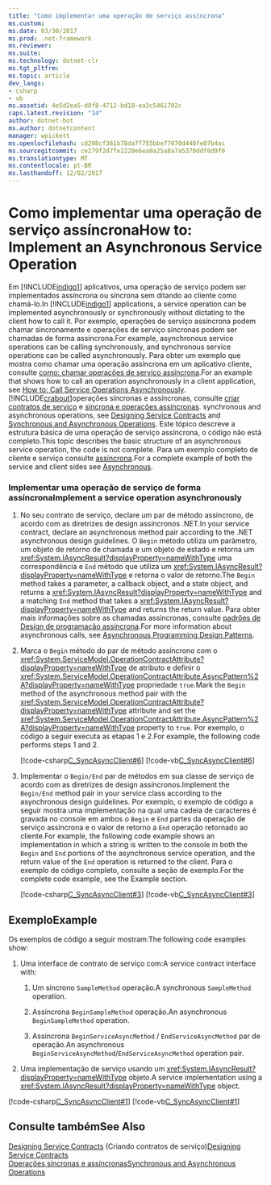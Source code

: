 ```yaml
---
title: "Como implementar uma operação de serviço assíncrona"
ms.custom: 
ms.date: 03/30/2017
ms.prod: .net-framework
ms.reviewer: 
ms.suite: 
ms.technology: dotnet-clr
ms.tgt_pltfrm: 
ms.topic: article
dev_langs:
- csharp
- vb
ms.assetid: 4e5d2ea5-d8f8-4712-bd18-ea3c5461702c
caps.latest.revision: "14"
author: dotnet-bot
ms.author: dotnetcontent
manager: wpickett
ms.openlocfilehash: cd208cf361b78da7f755bbe77070d440fe07b4ac
ms.sourcegitcommit: ce279f2d7fe2220e6ea0a25a8a7a5370ddf8d9f0
ms.translationtype: MT
ms.contentlocale: pt-BR
ms.lasthandoff: 12/02/2017
---
```

# <a name="how-to-implement-an-asynchronous-service-operation"></a><span data-ttu-id="628a5-102">Como implementar uma operação de serviço assíncrona</span><span class="sxs-lookup"><span data-stu-id="628a5-102">How to: Implement an Asynchronous Service Operation</span></span>
<span data-ttu-id="628a5-103">Em [!INCLUDE[indigo1](../../../includes/indigo1-md.md)] aplicativos, uma operação de serviço podem ser implementados assíncrona ou síncrona sem ditando ao cliente como chamá-lo.</span><span class="sxs-lookup"><span data-stu-id="628a5-103">In [!INCLUDE[indigo1](../../../includes/indigo1-md.md)] applications, a service operation can be implemented asynchronously or synchronously without dictating to the client how to call it.</span></span> <span data-ttu-id="628a5-104">Por exemplo, operações de serviço assíncrona podem chamar sincronamente e operações de serviço síncronas podem ser chamadas de forma assíncrona.</span><span class="sxs-lookup"><span data-stu-id="628a5-104">For example, asynchronous service operations can be calling synchronously, and synchronous service operations can be called asynchronously.</span></span> <span data-ttu-id="628a5-105">Para obter um exemplo que mostra como chamar uma operação assíncrona em um aplicativo cliente, consulte [como: chamar operações de serviço assíncrona](../../../docs/framework/wcf/feature-details/how-to-call-wcf-service-operations-asynchronously.md).</span><span class="sxs-lookup"><span data-stu-id="628a5-105">For an example that shows how to call an operation asynchronously in a client application, see [How to: Call Service Operations Asynchronously](../../../docs/framework/wcf/feature-details/how-to-call-wcf-service-operations-asynchronously.md).</span></span> [!INCLUDE[crabout](../../../includes/crabout-md.md)]<span data-ttu-id="628a5-106">operações síncronas e assíncronas, consulte [criar contratos de serviço](../../../docs/framework/wcf/designing-service-contracts.md) e [síncrona e operações assíncronas](../../../docs/framework/wcf/synchronous-and-asynchronous-operations.md).</span><span class="sxs-lookup"><span data-stu-id="628a5-106"> synchronous and asynchronous operations, see [Designing Service Contracts](../../../docs/framework/wcf/designing-service-contracts.md) and [Synchronous and Asynchronous Operations](../../../docs/framework/wcf/synchronous-and-asynchronous-operations.md).</span></span> <span data-ttu-id="628a5-107">Este tópico descreve a estrutura básica de uma operação de serviço assíncrona, o código não está completo.</span><span class="sxs-lookup"><span data-stu-id="628a5-107">This topic describes the basic structure of an asynchronous service operation, the code is not complete.</span></span> <span data-ttu-id="628a5-108">Para um exemplo completo de cliente e serviço consulte [assíncrona](http://msdn.microsoft.com/en-us/833db946-f511-4f64-a26f-2759a11217c7).</span><span class="sxs-lookup"><span data-stu-id="628a5-108">For a complete example of both the service and client sides see [Asynchronous](http://msdn.microsoft.com/en-us/833db946-f511-4f64-a26f-2759a11217c7).</span></span>  
  
### <a name="implement-a-service-operation-asynchronously"></a><span data-ttu-id="628a5-109">Implementar uma operação de serviço de forma assíncrona</span><span class="sxs-lookup"><span data-stu-id="628a5-109">Implement a service operation asynchronously</span></span>  
  
1.  <span data-ttu-id="628a5-110">No seu contrato de serviço, declare um par de método assíncrono, de acordo com as diretrizes de design assíncronos .NET.</span><span class="sxs-lookup"><span data-stu-id="628a5-110">In your service contract, declare an asynchronous method pair according to the .NET asynchronous design guidelines.</span></span> <span data-ttu-id="628a5-111">O `Begin` método utiliza um parâmetro, um objeto de retorno de chamada e um objeto de estado e retorna um <xref:System.IAsyncResult?displayProperty=nameWithType> uma correspondência e `End` método que utiliza um <xref:System.IAsyncResult?displayProperty=nameWithType> e retorna o valor de retorno.</span><span class="sxs-lookup"><span data-stu-id="628a5-111">The `Begin` method takes a parameter, a callback object, and a state object, and returns a <xref:System.IAsyncResult?displayProperty=nameWithType> and a matching `End` method that takes a <xref:System.IAsyncResult?displayProperty=nameWithType> and returns the return value.</span></span> <span data-ttu-id="628a5-112">Para obter mais informações sobre as chamadas assíncronas, consulte [padrões de Design de programação assíncrona](http://go.microsoft.com/fwlink/?LinkId=248221).</span><span class="sxs-lookup"><span data-stu-id="628a5-112">For more information about asynchronous calls, see [Asynchronous Programming Design Patterns](http://go.microsoft.com/fwlink/?LinkId=248221).</span></span>  
  
2.  <span data-ttu-id="628a5-113">Marca o `Begin` método do par de método assíncrono com o <xref:System.ServiceModel.OperationContractAttribute?displayProperty=nameWithType> de atributo e definir o <xref:System.ServiceModel.OperationContractAttribute.AsyncPattern%2A?displayProperty=nameWithType> propriedade `true`.</span><span class="sxs-lookup"><span data-stu-id="628a5-113">Mark the `Begin` method of the asynchronous method pair with the <xref:System.ServiceModel.OperationContractAttribute?displayProperty=nameWithType> attribute and set the <xref:System.ServiceModel.OperationContractAttribute.AsyncPattern%2A?displayProperty=nameWithType> property to `true`.</span></span> <span data-ttu-id="628a5-114">Por exemplo, o código a seguir executa as etapas 1 e 2.</span><span class="sxs-lookup"><span data-stu-id="628a5-114">For example, the following code performs steps 1 and 2.</span></span>  
  
     [!code-csharp[C_SyncAsyncClient#6](../../../samples/snippets/csharp/VS_Snippets_CFX/c_syncasyncclient/cs/services.cs#6)]
     [!code-vb[C_SyncAsyncClient#6](../../../samples/snippets/visualbasic/VS_Snippets_CFX/c_syncasyncclient/vb/services.vb#6)]  
  
3.  <span data-ttu-id="628a5-115">Implementar o `Begin/End` par de métodos em sua classe de serviço de acordo com as diretrizes de design assíncronos.</span><span class="sxs-lookup"><span data-stu-id="628a5-115">Implement the `Begin/End` method pair in your service class according to the asynchronous design guidelines.</span></span> <span data-ttu-id="628a5-116">Por exemplo, o exemplo de código a seguir mostra uma implementação na qual uma cadeia de caracteres é gravada no console em ambos o `Begin` e `End` partes da operação de serviço assíncrona e o valor de retorno a `End` operação retornado ao cliente.</span><span class="sxs-lookup"><span data-stu-id="628a5-116">For example, the following code example shows an implementation in which a string is written to the console in both the `Begin` and `End` portions of the asynchronous service operation, and the return value of the `End` operation is returned to the client.</span></span> <span data-ttu-id="628a5-117">Para o exemplo de código completo, consulte a seção de exemplo.</span><span class="sxs-lookup"><span data-stu-id="628a5-117">For the complete code example, see the Example section.</span></span>  
  
     [!code-csharp[C_SyncAsyncClient#3](../../../samples/snippets/csharp/VS_Snippets_CFX/c_syncasyncclient/cs/services.cs#3)]
     [!code-vb[C_SyncAsyncClient#3](../../../samples/snippets/visualbasic/VS_Snippets_CFX/c_syncasyncclient/vb/services.vb#3)]  
  
## <a name="example"></a><span data-ttu-id="628a5-118">Exemplo</span><span class="sxs-lookup"><span data-stu-id="628a5-118">Example</span></span>  
 <span data-ttu-id="628a5-119">Os exemplos de código a seguir mostram:</span><span class="sxs-lookup"><span data-stu-id="628a5-119">The following code examples show:</span></span>  
  
1.  <span data-ttu-id="628a5-120">Uma interface de contrato de serviço com:</span><span class="sxs-lookup"><span data-stu-id="628a5-120">A service contract interface with:</span></span>  
  
    1.  <span data-ttu-id="628a5-121">Um síncrono `SampleMethod` operação.</span><span class="sxs-lookup"><span data-stu-id="628a5-121">A synchronous `SampleMethod` operation.</span></span>  
  
    2.  <span data-ttu-id="628a5-122">Assíncrona `BeginSampleMethod` operação.</span><span class="sxs-lookup"><span data-stu-id="628a5-122">An asynchronous `BeginSampleMethod` operation.</span></span>  
  
    3.  <span data-ttu-id="628a5-123">Assíncrona `BeginServiceAsyncMethod` / `EndServiceAsyncMethod` par de operação.</span><span class="sxs-lookup"><span data-stu-id="628a5-123">An asynchronous `BeginServiceAsyncMethod`/`EndServiceAsyncMethod` operation pair.</span></span>  
  
2.  <span data-ttu-id="628a5-124">Uma implementação de serviço usando um <xref:System.IAsyncResult?displayProperty=nameWithType> objeto.</span><span class="sxs-lookup"><span data-stu-id="628a5-124">A service implementation using a <xref:System.IAsyncResult?displayProperty=nameWithType> object.</span></span>  
  
 [!code-csharp[C_SyncAsyncClient#1](../../../samples/snippets/csharp/VS_Snippets_CFX/c_syncasyncclient/cs/services.cs#1)]
 [!code-vb[C_SyncAsyncClient#1](../../../samples/snippets/visualbasic/VS_Snippets_CFX/c_syncasyncclient/vb/services.vb#1)]  
  
## <a name="see-also"></a><span data-ttu-id="628a5-125">Consulte também</span><span class="sxs-lookup"><span data-stu-id="628a5-125">See Also</span></span>  
 <span data-ttu-id="628a5-126">[Designing Service Contracts](../../../docs/framework/wcf/designing-service-contracts.md) (Criando contratos de serviço)</span><span class="sxs-lookup"><span data-stu-id="628a5-126">[Designing Service Contracts](../../../docs/framework/wcf/designing-service-contracts.md)</span></span>  
 [<span data-ttu-id="628a5-127">Operações síncronas e assíncronas</span><span class="sxs-lookup"><span data-stu-id="628a5-127">Synchronous and Asynchronous Operations</span></span>](../../../docs/framework/wcf/synchronous-and-asynchronous-operations.md)
